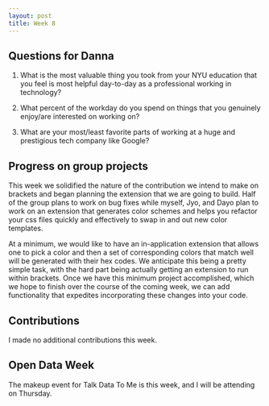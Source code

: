 ```yaml
---
layout: post
title: Week 8
---
```


## Questions for Danna

1) What is the most valuable thing you took from your NYU education that you feel is most helpful day-to-day as a professional working in technology?

2) What percent of the workday do you spend on things that you genuinely enjoy/are interested on working on?

3) What are your most/least favorite parts of working at a huge and prestigious tech company like Google?

## Progress on group projects

This week we solidified the nature of the contribution we intend to make on brackets and began planning the extension that we are going to build. Half of the group plans to work on bug fixes while myself, Jyo, and Dayo plan to work on an extension that generates color schemes and helps you refactor your css files quickly and effectively to swap in and out new color templates.

At a minimum, we would like to have an in-application extension that allows one to pick a color and then a set of corresponding colors that match well will be generated with their hex codes. We anticipate this being a pretty simple task, with the hard part being actually getting an extension to run within brackets. Once we have this minimum project accomplished, which we hope to finish over the course of the coming week, we can add functionality that expedites incorporating these changes into your code.

## Contributions

I made no additional contributions this week.

## Open Data Week

The makeup event for Talk Data To Me is this week, and I will be attending on Thursday.